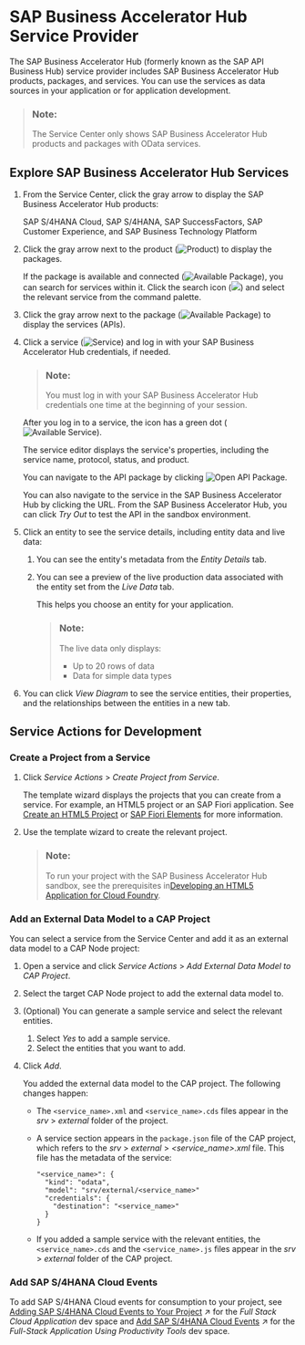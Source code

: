 <!-- loio1a2f306c9f9b4628bfa143f8e404ef0a -->

# SAP Business Accelerator Hub Service Provider

The SAP Business Accelerator Hub \(formerly known as the SAP API Business Hub\) service provider includes SAP Business Accelerator Hub products, packages, and services. You can use the services as data sources in your application or for application development.

> ### Note:  
> The Service Center only shows SAP Business Accelerator Hub products and packages with OData services.



## Explore SAP Business Accelerator Hub Services

1.  From the Service Center, click the gray arrow to display the SAP Business Accelerator Hub products:

    SAP S/4HANA Cloud, SAP S/4HANA, SAP SuccessFactors, SAP Customer Experience, and SAP Business Technology Platform

2.  Click the gray arrow next to the product \(![Product](images/SC_API_Hub_product_icon_a999bc7.png)\) to display the packages.

    If the package is available and connected \(![Available Package](images/SC-_system_connected_icon_1c4c936.png)\), you can search for services within it. Click the search icon \(![](images/service_center_search_a1d4e5e.png)\) and select the relevant service from the command palette.

3.  Click the gray arrow next to the package \(![Available Package](images/SC-_system_connected_icon_1c4c936.png)\) to display the services \(APIs\).
4.  Click a service \(![Service](images/SC-_service_icon_fc5c112.png)\) and log in with your SAP Business Accelerator Hub credentials, if needed.

    > ### Note:  
    > You must log in with your SAP Business Accelerator Hub credentials one time at the beginning of your session.

    After you log in to a service, the icon has a green dot \(![Available Service](images/green_dot-_system_available_ac1aa72.jpg)\).

    The service editor displays the service's properties, including the service name, protocol, status, and product.

    You can navigate to the API package by clicking ![Open API Package](images/go_to_API_59e0aba.png).

    You can also navigate to the service in the SAP Business Accelerator Hub by clicking the URL. From the SAP Business Accelerator Hub, you can click *Try Out* to test the API in the sandbox environment.

5.  Click an entity to see the service details, including entity data and live data:
    1.  You can see the entity's metadata from the *Entity Details* tab.
    2.  You can see a preview of the live production data associated with the entity set from the *Live Data* tab.

        This helps you choose an entity for your application.

        > ### Note:  
        > The live data only displays:
        > 
        > -   Up to 20 rows of data
        > -   Data for simple data types


6.  You can click *View Diagram* to see the service entities, their properties, and the relationships between the entities in a new tab.



<a name="loio1a2f306c9f9b4628bfa143f8e404ef0a__section_wgt_3z3_qqb"/>

## Service Actions for Development



### Create a Project from a Service

1.  Click *Service Actions* \> *Create Project from Service*.

    The template wizard displays the projects that you can create from a service. For example, an HTML5 project or an SAP Fiori application. See [Create an HTML5 Project](https://help.sap.com/viewer/0e2ec06ee34742fd9054fabe09c12d35/Cloud/en-US/e46be902c7b54f9baaab1870ca553303.html) or [SAP Fiori Elements](https://help.sap.com/viewer/17d50220bcd848aa854c9c182d65b699/Latest/en-US/1488469a315c442fa116ab4449d4ad27.html) for more information.

2.  Use the template wizard to create the relevant project.

    > ### Note:  
    > To run your project with the SAP Business Accelerator Hub sandbox, see the prerequisites in[Developing an HTML5 Application for Cloud Foundry](https://help.sap.com/viewer/0e2ec06ee34742fd9054fabe09c12d35/Cloud/en-US/3daa8d63fccb40959cdd0f52aab2d931.html).




### Add an External Data Model to a CAP Project

You can select a service from the Service Center and add it as an external data model to a CAP Node project:

1.  Open a service and click *Service Actions* \> *Add External Data Model to CAP Project*.
2.  Select the target CAP Node project to add the external data model to.
3.  \(Optional\) You can generate a sample service and select the relevant entities.
    1.  Select *Yes* to add a sample service.
    2.  Select the entities that you want to add.

4.  Click *Add*.

    You added the external data model to the CAP project. The following changes happen:

    -   The `<service_name>.xml` and `<service_name>.cds` files appear in the *srv* \> *external* folder of the project.
    -   A service section appears in the `package.json` file of the CAP project, which refers to the *srv* \> *external* \> *<service\_name\>.xml* file. This file has the metadata of the service:

        ```
        "<service_name>": {
          "kind": "odata",
          "model": "srv/external/<service_name>"
          "credentials": {
            "destination": "<service_name>"
          }
        }
        ```

    -   If you added a sample service with the relevant entities, the `<service_name>.cds` and the `<service_name>.js` files appear in the *srv* \> *external* folder of the CAP project.




### Add SAP S/4HANA Cloud Events

To add SAP S/4HANA Cloud events for consumption to your project, see [Adding SAP S/4HANA Cloud Events to Your Project](https://help.sap.com/viewer/9c36fdb911ae4cadab467a314d9e331f/Cloud/en-US/bf6fa41b00f54a4cb1699975edc7fa94.html "Add events for consumption from SAP S/4HANA Cloud to your Full Stack Cloud Application project.") :arrow_upper_right: for the *Full Stack Cloud Application* dev space and [Add SAP S/4HANA Cloud Events](https://help.sap.com/viewer/f9814e8df1cb43e1890e0f8d25374b8f/Cloud/en-US/5d3cebeddeee458186f1896cfe656f6a.html "Add events for consumption from SAP S/4HANA Cloud to your Full-Stack Application Using Productivity Tools project.") :arrow_upper_right: for the *Full-Stack Application Using Productivity Tools* dev space.

